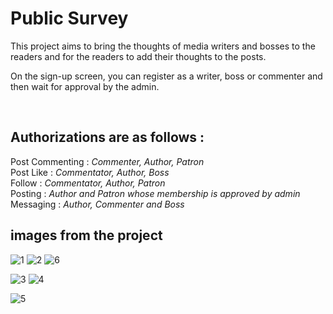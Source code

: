 <h1>Public Survey</h1>

This project aims to bring the thoughts of media writers and bosses to the readers and for the readers to add their thoughts to the posts.

On the sign-up screen, you can register as a writer, boss or commenter and then wait for approval by the admin.

<br>

<h2>Authorizations are as follows :</h2> 
Post Commenting : <i> Commenter, Author, Patron</i><br>
Post Like : <i>Commentator, Author, Boss</i><br>
Follow : <i>Commentator, Author, Patron</i><br>
Posting : <i>Author and Patron whose membership is approved by admin</i><br>
Messaging : <i>Author, Commenter and Boss</i>

<h2>images from the project</h2>

![1](https://github.com/mboyr4z/Public_Survey/assets/82450697/c12c1061-daf8-48e1-968d-a4168dc3bc20)
![2](https://github.com/mboyr4z/Public_Survey/assets/82450697/60d431ac-a9b6-47c9-b99c-5e6f0b5bbb2f)
![6](https://github.com/mboyr4z/Public_Survey/assets/82450697/7b79526e-321e-4c50-85de-12ab67dbf830)

![3](https://github.com/mboyr4z/Public_Survey/assets/82450697/8a931eb2-264a-4444-bb80-b59ceeb9dac2)
![4](https://github.com/mboyr4z/Public_Survey/assets/82450697/26acbd9a-0ad3-413d-83b7-a2fa90888add)

![5](https://github.com/mboyr4z/Public_Survey/assets/82450697/f4da2847-9df5-4d60-a3a2-813b9cab8ae8)

